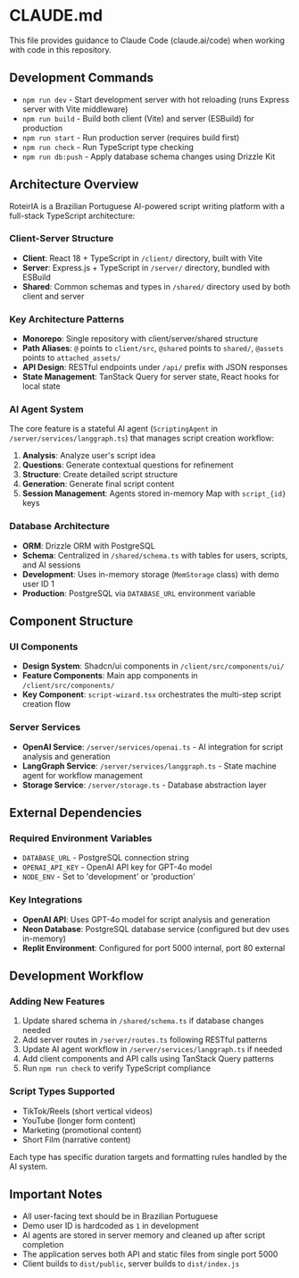 # CLAUDE.md

This file provides guidance to Claude Code (claude.ai/code) when working with code in this repository.

## Development Commands

- `npm run dev` - Start development server with hot reloading (runs Express server with Vite middleware)
- `npm run build` - Build both client (Vite) and server (ESBuild) for production
- `npm run start` - Run production server (requires build first)
- `npm run check` - Run TypeScript type checking
- `npm run db:push` - Apply database schema changes using Drizzle Kit

## Architecture Overview

RoteirIA is a Brazilian Portuguese AI-powered script writing platform with a full-stack TypeScript architecture:

### Client-Server Structure
- **Client**: React 18 + TypeScript in `/client/` directory, built with Vite
- **Server**: Express.js + TypeScript in `/server/` directory, bundled with ESBuild
- **Shared**: Common schemas and types in `/shared/` directory used by both client and server

### Key Architecture Patterns
- **Monorepo**: Single repository with client/server/shared structure
- **Path Aliases**: `@` points to `client/src`, `@shared` points to `shared/`, `@assets` points to `attached_assets/`
- **API Design**: RESTful endpoints under `/api/` prefix with JSON responses
- **State Management**: TanStack Query for server state, React hooks for local state

### AI Agent System
The core feature is a stateful AI agent (`ScriptingAgent` in `/server/services/langgraph.ts`) that manages script creation workflow:
1. **Analysis**: Analyze user's script idea
2. **Questions**: Generate contextual questions for refinement  
3. **Structure**: Create detailed script structure
4. **Generation**: Generate final script content
5. **Session Management**: Agents stored in-memory Map with `script_{id}` keys

### Database Architecture
- **ORM**: Drizzle ORM with PostgreSQL
- **Schema**: Centralized in `/shared/schema.ts` with tables for users, scripts, and AI sessions
- **Development**: Uses in-memory storage (`MemStorage` class) with demo user ID 1
- **Production**: PostgreSQL via `DATABASE_URL` environment variable

## Component Structure

### UI Components
- **Design System**: Shadcn/ui components in `/client/src/components/ui/`
- **Feature Components**: Main app components in `/client/src/components/`
- **Key Component**: `script-wizard.tsx` orchestrates the multi-step script creation flow

### Server Services
- **OpenAI Service**: `/server/services/openai.ts` - AI integration for script analysis and generation
- **LangGraph Service**: `/server/services/langgraph.ts` - State machine agent for workflow management
- **Storage Service**: `/server/storage.ts` - Database abstraction layer

## External Dependencies

### Required Environment Variables
- `DATABASE_URL` - PostgreSQL connection string
- `OPENAI_API_KEY` - OpenAI API key for GPT-4o model
- `NODE_ENV` - Set to 'development' or 'production'

### Key Integrations
- **OpenAI API**: Uses GPT-4o model for script analysis and generation
- **Neon Database**: PostgreSQL database service (configured but dev uses in-memory)
- **Replit Environment**: Configured for port 5000 internal, port 80 external

## Development Workflow

### Adding New Features
1. Update shared schema in `/shared/schema.ts` if database changes needed
2. Add server routes in `/server/routes.ts` following RESTful patterns
3. Update AI agent workflow in `/server/services/langgraph.ts` if needed
4. Add client components and API calls using TanStack Query patterns
5. Run `npm run check` to verify TypeScript compliance

### Script Types Supported
- TikTok/Reels (short vertical videos)
- YouTube (longer form content)
- Marketing (promotional content)
- Short Film (narrative content)

Each type has specific duration targets and formatting rules handled by the AI system.

## Important Notes

- All user-facing text should be in Brazilian Portuguese
- Demo user ID is hardcoded as `1` in development
- AI agents are stored in server memory and cleaned up after script completion
- The application serves both API and static files from single port 5000
- Client builds to `dist/public`, server builds to `dist/index.js`
